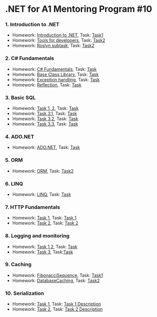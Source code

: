 # .NET for A1 Mentoring Program #10

### 1. Introduction to .NET
   
   * Homework: [Introduction to .NET]( https://github.com/UltramarineDev/NET_for_A1_Mentoring_Program_10/tree/master/1.Introduction_to_Net/IntroductionToNet ), Task: [Task1](https://github.com/UltramarineDev/NET_for_A1_Mentoring_Program_10/blob/master/1.Introduction_to_Net/Task1.pdf)
   * Homework: [Tools for developers]( https://github.com/UltramarineDev/NET_for_A1_Mentoring_Program_10/tree/master/1.Introduction_to_Net/ToolsForDevelopers ), Task: [Task2](https://github.com/UltramarineDev/NET_for_A1_Mentoring_Program_10/blob/master/1.Introduction_to_Net/Task2.pdf)
   * Homework: [Roslyn subtask](https://github.com/UltramarineDev/NET_for_A1_Mentoring_Program_10/tree/master/1.Introduction_to_Net/RoslynAn/AnalyzerCustom), Task: [Task2](https://github.com/UltramarineDev/NET_for_A1_Mentoring_Program_10/blob/master/1.Introduction_to_Net/Task2.pdf)

### 2. C# Fundamentals
   
   * Homework: [C# Fundamentals](https://github.com/UltramarineDev/NET_for_A1_Mentoring_Program_10/tree/master/2.C%23Fundamentals/CSharpFundamentals/CSharpFundamentals), Task: [Task](https://github.com/UltramarineDev/NET_for_A1_Mentoring_Program_10/blob/master/2.C%23Fundamentals/CSharpFundamentalsTask.pdf)
   * Homework: [Base Class Library](https://github.com/UltramarineDev/NET_for_A1_Mentoring_Program_10/tree/master/2.C%23Fundamentals/CSharpFundamentals/BCL), Task: [Task](https://github.com/UltramarineDev/NET_for_A1_Mentoring_Program_10/blob/master/2.C%23Fundamentals/BCLTask.pdf)
   * Homework: [Exception handling](https://github.com/UltramarineDev/NET_for_A1_Mentoring_Program_10/tree/master/2.C%23Fundamentals/CSharpFundamentals), Task: [Task](https://github.com/UltramarineDev/NET_for_A1_Mentoring_Program_10/blob/master/2.C%23Fundamentals/ExceptionHandlingTask.pdf)
   * Homework: [Reflection](https://github.com/UltramarineDev/NET_for_A1_Mentoring_Program_10/tree/master/2.C%23Fundamentals/CSharpFundamentals), Task: [Task](https://github.com/UltramarineDev/NET_for_A1_Mentoring_Program_10/blob/master/2.C%23Fundamentals/ReflectionTask.pdf)
   
### 3. Basic SQL

   * Homework: [Task 1, 2](https://github.com/UltramarineDev/NET_for_A1_Mentoring_Program_10/blob/master/3.BasicSQL/Homework.sql), Task: [Task](https://github.com/UltramarineDev/NET_for_A1_Mentoring_Program_10/blob/master/3.BasicSQL/Task.pdf)
   * Homework: [Task 3.1](https://github.com/UltramarineDev/NET_for_A1_Mentoring_Program_10/tree/master/3.BasicSQL/Task3.1), Task: [Task](https://github.com/UltramarineDev/NET_for_A1_Mentoring_Program_10/blob/master/3.BasicSQL/Task.pdf)
   * Homework: [Task 3.2](https://github.com/UltramarineDev/NET_for_A1_Mentoring_Program_10/tree/master/3.BasicSQL/Task3), Task: [Task](https://github.com/UltramarineDev/NET_for_A1_Mentoring_Program_10/blob/master/3.BasicSQL/Task.pdf)
   * Homework: [Task 3.3](https://github.com/UltramarineDev/NET_for_A1_Mentoring_Program_10/tree/master/3.BasicSQL/Task3/Task3-v1.3/Scripts), Task: [Task](https://github.com/UltramarineDev/NET_for_A1_Mentoring_Program_10/blob/master/3.BasicSQL/Task.pdf)

### 4. ADO.NET
   * Homework: [ADO.NET](https://github.com/UltramarineDev/NET_for_A1_Mentoring_Program_10/tree/master/4.ADO.Net/ADONET), Task: [Task](https://github.com/UltramarineDev/NET_for_A1_Mentoring_Program_10/blob/master/4.ADO.Net/Task.pdf)
   
### 5. ORM
   
   * Homework: [ORM](https://github.com/UltramarineDev/NET_for_A1_Mentoring_Program_10/tree/master/5.ORM/Northwind), Task: [Task2](https://github.com/UltramarineDev/NET_for_A1_Mentoring_Program_10/blob/master/5.ORM/Task%202.pdf)
   
### 6. LINQ

   * Homework: [LINQ](https://github.com/UltramarineDev/NET_for_A1_Mentoring_Program_10/blob/master/6.LINQ/Task/LinqSamples.cs), Task: [Task](https://github.com/UltramarineDev/NET_for_A1_Mentoring_Program_10/blob/master/6.LINQ/Task.pdf)

### 7. HTTP Fundamentals
   * Homework: [Task 1](https://github.com/UltramarineDev/NET_for_A1_Mentoring_Program_10/tree/master/7.HTTP_fundamentals/HTTPfundamentals), Task: [Task 1](https://github.com/UltramarineDev/NET_for_A1_Mentoring_Program_10/blob/master/7.HTTP_fundamentals/Task%201.pdf)
   * Homework: [Task 2](), Task: [Task 2](https://github.com/UltramarineDev/NET_for_A1_Mentoring_Program_10/blob/master/7.HTTP_fundamentals/Task%202.pdf)
   
### 8. Logging and monitoring
   
   * Homework: [Task 1,2](https://github.com/UltramarineDev/NET_for_A1_Mentoring_Program_10/tree/master/8.Logging_and_monitoring/Task/Task/MvcMusicStore), Task: [Task](https://github.com/UltramarineDev/NET_for_A1_Mentoring_Program_10/blob/master/8.Logging_and_monitoring/Task.pdf)
   * Homework: [Task 3](https://github.com/UltramarineDev/NET_for_A1_Mentoring_Program_10/blob/master/8.Logging_and_monitoring/Task/Task/MvcMusicStore/logs/%D0%B7%D0%B0%D0%B4%D0%B0%D0%BD%D0%B8%D0%B5%203.txt), Task:[Task](https://github.com/UltramarineDev/NET_for_A1_Mentoring_Program_10/blob/master/8.Logging_and_monitoring/Task.pdf)
   
### 9. Caching

   * Homework: [FibonacciSequence](https://github.com/UltramarineDev/NET_for_A1_Mentoring_Program_10/tree/master/9.Caching/FibonacciTask), Task: [Task1](https://github.com/UltramarineDev/NET_for_A1_Mentoring_Program_10/blob/master/9.Caching/Task.pdf)
   * Homework: [DatabaseCaching](https://github.com/UltramarineDev/NET_for_A1_Mentoring_Program_10/tree/master/9.Caching/Samples/Application/CachingSolutionsSamples/Task2), Task: [Task2](https://github.com/UltramarineDev/NET_for_A1_Mentoring_Program_10/blob/master/9.Caching/Task.pdf)
   
### 10. Serialization

   * Homework: [Task 1](https://github.com/UltramarineDev/NET_for_A1_Mentoring_Program_10/tree/master/10.Serialization/Serialization/Serialization), Task: [Task 1 Description](https://github.com/UltramarineDev/NET_for_A1_Mentoring_Program_10/blob/master/10.Serialization/Task%20(basic%20serialization).pdf)
   * Homework: [Task 2](https://github.com/UltramarineDev/NET_for_A1_Mentoring_Program_10/tree/master/10.Serialization/Task/Task/Task), Task: [Task 2 Description](https://github.com/UltramarineDev/NET_for_A1_Mentoring_Program_10/blob/master/10.Serialization/Task%20(Custom%20serialization).pdf)
   
 
